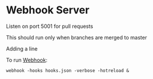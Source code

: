 # Webhook Server

Listen on port 5001 for pull requests

This should run only when branches are merged to master

Adding a line

To run [Webhook](https://github.com/adnanh/webhook):

`webhook -hooks hooks.json -verbose -hotreload &`
